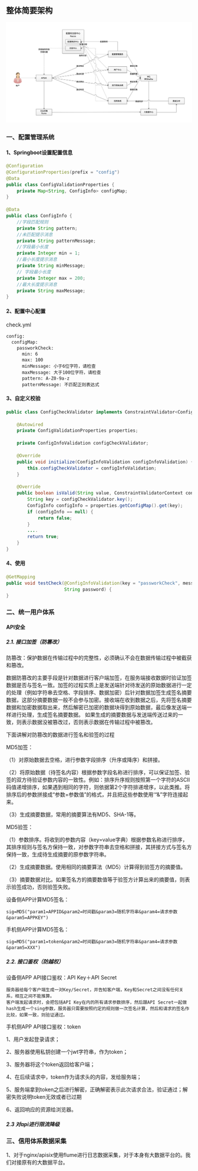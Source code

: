 
## 整体简要架构

![art.png](art.png)

### 一、配置管理系统
#### 1、Springboot设置配置信息

```java
@Configuration
@ConfigurationProperties(prefix = "config")
@Data
public class ConfigValidationProperties {
    private Map<String, ConfigInfo> configMap;
}

@Data
public class ConfigInfo {
    //字段匹配规则
    private String pattern;
    //未匹配提示消息
    private String patternMessage;
    //字段最小长度
    private Integer min = 1;
    //最小长度提示消息
    private String minMessage;
    // 字段最小长度
    private Integer max = 200;
    //最大长度提示消息
    private String maxMessage;
}
```
#### 2、配置中心配置
check.yml

```props
config:
  configMap:
    passworkCheck:
      min: 6
      max: 100
      minMessage: 小于6位字符，请检查
      maxMessage: 大于100位字符，请检查
      pattern: A-Z0-9a-z
      patternMessage: 不匹配正则表达式
```


#### 3、自定义校验

```java
public class ConfigCheckValidator implements ConstraintValidator<ConfigInfoValidation, String> {

    @Autowired
    private ConfigValidationProperties properties;

    private ConfigInfoValidation configCheckValidator;

    @Override
    public void initialize(ConfigInfoValidation configInfoValidation) {
        this.configCheckValidator = configInfoValidation;
    }

    @Override
    public boolean isValid(String value, ConstraintValidatorContext context) {
        String key = configCheckValidator.key();
        ConfigInfo configInfo = properties.getConfigMap().get(key);
        if (configInfo == null) {
            return false;
        }
        ....
        return true;
    }
}
```

#### 4、使用

```java
@GetMapping
public void testCheck(@ConfigInfoValidation(key = "passworkCheck", message = "配置为找到") 
                      String password) {
}
```

### 二、统一用户体系
#### API安全

##### 2.1. 接口加签（防篡改）

防篡改：保护数据在传输过程中的完整性，必须确认不会在数据传输过程中被截获和篡改。

数据防篡改的主要手段是针对数据进行客户端加签，在服务端接收数据时验证加签数据是否与签名一致。加签的过程实质上是发送端针对待发送的原始数据进行一定的处理（例如字符串去空格、字段排序、数据加密）后针对数据加签生成签名摘要数据，这部分摘要数据一般不会参与加密。接收端在收到数据之后，先将签名摘要数据和加密数据取出来，然后解密已加密的数据块得到原始数据，最后像发送端一样进行处理，生成签名摘要数据。 如果生成的摘要数据与发送端传送过来的一致，则表示数据没被篡改过，否则表示数据在传输过程中被篡改。

下面讲解对防篡改的数据进行签名和验签的过程

MD5加签：

（1）对原始数据去空格，进行参数字段排序（升序或降序）和拼接。

（2）将原始数据（待签名内容）根据参数字段名称进行排序，可以保证加签、验签的双方待验证参数内容的一致性。例如：排序升序规则按照第一个字符的ASCII码值递增排序，如果遇到相同的字符，则依据第2个字符排递增序，以此类推。将排序后的参数拼接成“参数=参数值”的格式，并且把这些参数使用‘“&”字符连接起来。

（3）生成摘要数据，常用的摘要算法有MD5、SHA-1等。

MD5验签：

（1）参数排序。将收到的参数内容（key=value字典）根据参数名称进行排序，其排序规则与签名方保持一致，对参数字符串去空格和拼接，其拼接方式与签名方保持一致，生成待生成摘要的原参数字符串。

（2）生成摘要数据。使用相同的摘要算法（MD5）计算得到验签方的摘要值。

（3）摘要数据对比。如果签名方的摘要数值等于验签方计算出来的摘要值，则表示验签成功，否则验签失败。

设备侧APP计算MD5签名：

    sig=MD5("param1=APPID&param2=时间戳&param3=随机字符串&param4=请求参数&param5=APPKEY")

手机侧APP计算MD5签名：

    sig=MD5("param1=token&param2=时间戳&param3=随机字符串&param4=请求参数&param5=XXX")
##### 2.2. 接口鉴权（防越权）

设备侧APP API接口鉴权：API Key＋API Secret

    服务器给每个客户端生成一对Key/Secret，并告知客户端，Key和Secret之间没有任何关系，相互之间不能推算。
    客户端发起请求时，会把包括API Key在内的所有请求参数排序，然后跟API Secret一起做hash生成一个sing参数，服务器只需要按照约定的规则做一次签名计算，然后和请求的签名作比较，如果一致，则验证通过。

手机侧APP  API接口鉴权：token

1、用户发起登录请求；

2、服务器使用私钥创建一个jwt字符串，作为token；

3、服务器将这个token返回给客户端；

4、在后续请求中，token作为请求头的内容，发给服务端；

5、服务端拿到token之后进行解密，正确解密表示此次请求合法，验证通过；解密失败说明token无效或者已过期

6、返回响应的资源给浏览器。

##### 2.3 对api进行限流降级

### 三、信用体系数据采集
1、对于nginx/apisix使用flume进行日志数据采集，对于本身有大数据平台的。我们对接原有的大数据平台。
